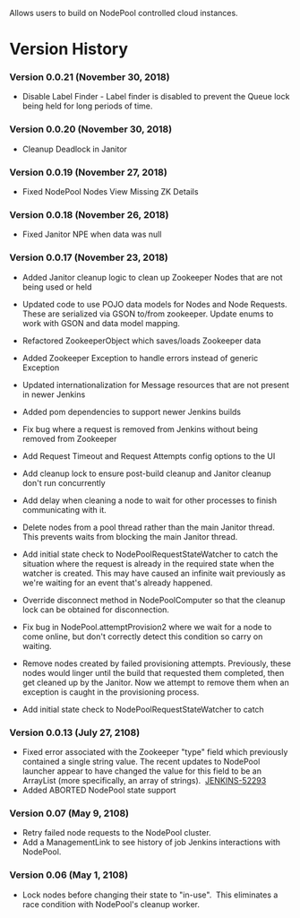  

Allows users to build on NodePool controlled cloud instances.

  

# Version History

### Version 0.0.21 (November 30, 2018)

-   Disable Label Finder - Label finder is disabled to prevent the Queue
    lock being held for long periods of time.

### Version 0.0.20 (November 30, 2018)

-   Cleanup Deadlock in Janitor

### Version 0.0.19 (November 27, 2018)

-   Fixed NodePool Nodes View Missing ZK Details

### Version 0.0.18 (November 26, 2018)

-   Fixed Janitor NPE when data was null

### Version 0.0.17 (November 23, 2018)

-   Added Janitor cleanup logic to clean up Zookeeper Nodes that are not
    being used or held

-   Updated code to use POJO data models for Nodes and Node Requests.
    These are serialized via GSON to/from zookeeper. Update enums to
    work with GSON and data model mapping.

-   Refactored ZookeeperObject which saves/loads Zookeeper data

-   Added Zookeeper Exception to handle errors instead of generic
    Exception

-   Updated internationalization for Message resources that are not
    present in newer Jenkins

-   Added pom dependencies to support newer Jenkins builds

-   Fix bug where a request is removed from Jenkins without being
    removed from Zookeeper

-   Add Request Timeout and Request Attempts config options to the UI

-   Add cleanup lock to ensure post-build cleanup and Janitor cleanup
    don't run concurrently

-   Add delay when cleaning a node to wait for other processes to finish
    communicating with it.
-   Delete nodes from a pool thread rather than the main Janitor thread.
    This prevents waits from blocking the main Janitor thread.
-   Add initial state check to NodePoolRequestStateWatcher to catch the
    situation where the request is already in the required state when
    the watcher is created. This may have caused an infinite wait
    previously as we're waiting for an event that's already happened.
-   Override disconnect method in NodePoolComputer so that the cleanup
    lock can be obtained for disconnection.
-   Fix bug in NodePool.attemptProvision2 where we wait for a node to
    come online, but don't correctly detect this condition so carry on
    waiting.
-   Remove nodes created by failed provisioning attempts. Previously,
    these nodes would linger until the build that requested them
    completed, then get cleaned up by the Janitor. Now we attempt to
    remove them when an exception is caught in the provisioning process.
-   Add initial state check to NodePoolRequestStateWatcher to catch

### Version 0.0.13 (July 27, 2108)

-   Fixed error associated with the Zookeeper "type" field which
    previously contained a single string value. The recent updates to
    NodePool launcher appear to have changed the value for this field to
    be an ArrayList (more specifically, an array of
    strings).  [JENKINS-52293](https://issues.jenkins-ci.org/browse/JENKINS-52293)
-   Added ABORTED NodePool state support

### Version 0.07 (May 9, 2108)

-   Retry failed node requests to the NodePool cluster.
-   Add a ManagementLink to see history of job Jenkins interactions with
    NodePool.

### Version 0.06 (May 1, 2108)

-   Lock nodes before changing their state to "in-use".  This eliminates
    a race condition with NodePool's cleanup worker.

  

